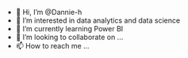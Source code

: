- 👋 Hi, I’m @Dannie-h
- 👀 I’m interested in data analytics and data science
- 🌱 I’m currently learning Power BI
- 💞️ I’m looking to collaborate on ...
- 📫 How to reach me ...

<!---
Dannie-h/Dannie-h is a ✨ special ✨ repository because its `README.md` (this file) appears on your GitHub profile.
You can click the Preview link to take a look at your changes.
--->
